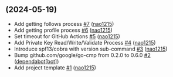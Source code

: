 ## [](https://github.com/nao1215/honeycomb/compare/0c59a2334fbd...) (2024-05-19)

* Add getting follows process [#7](https://github.com/nao1215/honeycomb/pull/7) ([nao1215](https://github.com/nao1215))
* Add getting profile process [#6](https://github.com/nao1215/honeycomb/pull/6) ([nao1215](https://github.com/nao1215))
* Set timeout for GitHub Actions [#5](https://github.com/nao1215/honeycomb/pull/5) ([nao1215](https://github.com/nao1215))
* Add Private Key Read/Write/Validate Process [#4](https://github.com/nao1215/honeycomb/pull/4) ([nao1215](https://github.com/nao1215))
* Introduce spf13/cobra with version sub-command [#3](https://github.com/nao1215/honeycomb/pull/3) ([nao1215](https://github.com/nao1215))
* Bump github.com/google/go-cmp from 0.2.0 to 0.6.0 [#2](https://github.com/nao1215/honeycomb/pull/2) ([dependabot[bot]](https://github.com/apps/dependabot))
* Add project template [#1](https://github.com/nao1215/honeycomb/pull/1) ([nao1215](https://github.com/nao1215))
